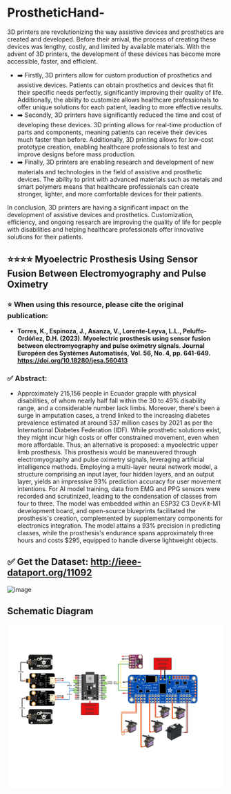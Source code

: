 # ProstheticHand-

3D printers are revolutionizing the way assistive devices and prosthetics are created and developed. Before their arrival, the process of creating these devices was lengthy, costly, and limited by available materials. With the advent of 3D printers, the development of these devices has become more accessible, faster, and efficient.
- ➡️ Firstly, 3D printers allow for custom production of prosthetics and assistive devices. Patients can obtain prosthetics and devices that fit their specific needs perfectly, significantly improving their quality of life. Additionally, the ability to customize allows healthcare professionals to offer unique solutions for each patient, leading to more effective results.
- ➡️ Secondly, 3D printers have significantly reduced the time and cost of developing these devices. 3D printing allows for real-time production of parts and components, meaning patients can receive their devices much faster than before. Additionally, 3D printing allows for low-cost prototype creation, enabling healthcare professionals to test and improve designs before mass production.
- ➡️ Finally, 3D printers are enabling research and development of new materials and technologies in the field of assistive and prosthetic devices. The ability to print with advanced materials such as metals and smart polymers means that healthcare professionals can create stronger, lighter, and more comfortable devices for their patients.

In conclusion, 3D printers are having a significant impact on the development of assistive devices and prosthetics. Customization, efficiency, and ongoing research are improving the quality of life for people with disabilities and helping healthcare professionals offer innovative solutions for their patients.

## ⭐⭐⭐⭐ Myoelectric Prosthesis Using Sensor Fusion Between Electromyography and Pulse Oximetry 

### ⭐ When using this resource, please cite the original publication:
- **Torres, K., Espinoza, J., Asanza, V., Lorente-Leyva, L.L., Peluffo-Ordóñez, D.H. (2023). Myoelectric prosthesis using sensor fusion between electromyography and pulse oximetry signals. Journal Européen des Systèmes Automatisés, Vol. 56, No. 4, pp. 641-649. https://doi.org/10.18280/jesa.560413**

### ✅ Abstract:
- Approximately 215,156 people in Ecuador grapple with physical disabilities, of whom nearly half fall within the 30 to 49% disability range, and a considerable number lack limbs. Moreover, there's been a surge in amputation cases, a trend linked to the increasing diabetes prevalence estimated at around 537 million cases by 2021 as per the International Diabetes Federation (IDF). While prosthetic solutions exist, they might incur high costs or offer constrained movement, even when more affordable. Thus, an alternative is proposed: a myoelectric upper limb prosthesis. This prosthesis would be maneuvered through electromyography and pulse oximetry signals, leveraging artificial intelligence methods. Employing a multi-layer neural network model, a structure comprising an input layer, four hidden layers, and an output layer, yields an impressive 93% prediction accuracy for user movement intentions. For AI model training, data from EMG and PPG sensors were recorded and scrutinized, leading to the condensation of classes from four to three. The model was embedded within an ESP32 C3 DevKit-M1 development board, and open-source blueprints facilitated the prosthesis's creation, complemented by supplementary components for electronics integration. The model attains a 93% precision in predicting classes, while the prosthesis's endurance spans approximately three hours and costs $295, equipped to handle diverse lightweight objects.


## ✅ Get the Dataset: **http://ieee-dataport.org/11092**
![image](https://github.com/jherespi/ProstheticHand-/assets/12642226/984a3b83-52db-4dba-b8e2-8c3b5bd6dbf1)



## Schematic Diagram

![](https://github.com/jherespi/ProstheticHand-/blob/7228d1a3c8c5ed984ad44c8c23345e36a3ceef96/Images/schematic%20model.png)
